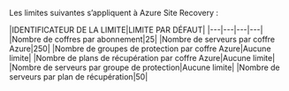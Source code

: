 Les limites suivantes s’appliquent à Azure Site Recovery :


|IDENTIFICATEUR DE LA LIMITE|LIMITE PAR DÉFAUT|
|---|---|---|---|
|Nombre de coffres par abonnement|25|
|Nombre de serveurs par coffre Azure|250|
|Nombre de groupes de protection par coffre Azure|Aucune limite|
|Nombre de plans de récupération par coffre Azure|Aucune limite|
|Nombre de serveurs par groupe de protection|Aucune limite|
|Nombre de serveurs par plan de récupération|50|

<!---HONumber=July15_HO3-->